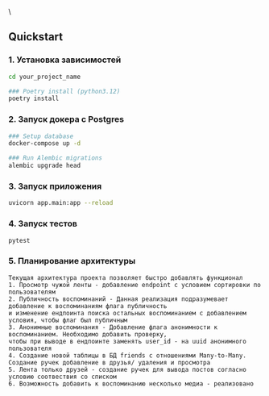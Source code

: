 
\
## Quickstart

### 1. Установка зависимостей 
```bash
cd your_project_name

### Poetry install (python3.12)
poetry install
```

### 2. Запуск докера с Postgres

```bash
### Setup database
docker-compose up -d

### Run Alembic migrations
alembic upgrade head
```

### 3. Запуск приложения

```bash
uvicorn app.main:app --reload

```


### 4. Запуск тестов
```bash
pytest
```

### 5. Планирование архитектуры 
	Текущая архитектура проекта позволяет быстро добавлять функционал
	1. Просмотр чужой ленты - добавление endpoint c условием сортировки по пользователям
	2. Публичность воспоминаний - Данная реализация подразумевает добавление к воспоминаниям флага публичность 
	и изменение ендпоинта поиска остальных воспоминанием с добавлением условия, чтобы флаг был публичным
	3. Анонимные воспоминания - Добавление флага анонимности к воспоминанием. Необходимо добавить проверку, 
	чтобы при выводе в ендпоинте заменять user_id - на uuid анонимного пользователя
	4. Создание новой таблицы в БД friends с отношениями Many-to-Many. Создание ручек добавление в друзья/ удаления и просмотра
	5. Лента только друзей - создание ручек для вывода постов согласно условию соотвествия со списком 
 	6. Возможность добавить к воспоминанию несколько медиа - реализовано




	
